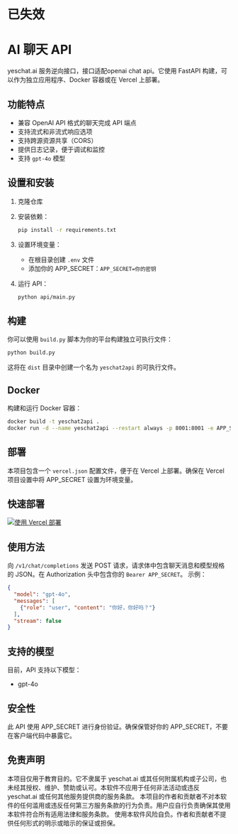 # 已失效

# AI 聊天 API

yeschat.ai 服务逆向接口，接口适配openai chat api。它使用 FastAPI 构建，可以作为独立应用程序、Docker 容器或在 Vercel 上部署。

## 功能特点

- 兼容 OpenAI API 格式的聊天完成 API 端点
- 支持流式和非流式响应选项
- 支持跨源资源共享（CORS）
- 提供日志记录，便于调试和监控
- 支持 `gpt-4o` 模型

## 设置和安装

1. 克隆仓库

2. 安装依赖：

   ```sh
   pip install -r requirements.txt
   ```

3. 设置环境变量：
   - 在根目录创建 `.env` 文件
   - 添加你的 APP_SECRET：`APP_SECRET=你的密钥`
4. 运行 API：

   ```sh
   python api/main.py
   ```

## 构建

你可以使用 `build.py` 脚本为你的平台构建独立可执行文件：

  ```sh
  python build.py
  ```

这将在 `dist` 目录中创建一个名为 `yeschat2api` 的可执行文件。

## Docker

构建和运行 Docker 容器：

  ```sh
  docker build -t yeschat2api .
  docker run -d --name yeschat2api --restart always -p 8001:8001 -e APP_SECRET=你的密钥 yeschat2api
  ```

## 部署

本项目包含一个 `vercel.json` 配置文件，便于在 Vercel 上部署。确保在 Vercel 项目设置中将 APP_SECRET 设置为环境变量。

## 快速部署

[![使用 Vercel 部署](https://vercel.com/button)](https://vercel.com/new/clone?repository-url=https://github.com/snailyp/yeschat-reverse)

## 使用方法

向 `/v1/chat/completions` 发送 POST 请求，请求体中包含聊天消息和模型规格的 JSON。在 Authorization 头中包含你的 `Bearer APP_SECRET`。
示例：

```json
{
  "model": "gpt-4o",
  "messages": [
    {"role": "user", "content": "你好，你好吗？"}
  ],
  "stream": false
}
```

## 支持的模型

目前，API 支持以下模型：

- gpt-4o

## 安全性

此 API 使用 APP_SECRET 进行身份验证。确保保管好你的 APP_SECRET，不要在客户端代码中暴露它。

## 免责声明

本项目仅用于教育目的。它不隶属于 yeschat.ai 或其任何附属机构或子公司，也未经其授权、维护、赞助或认可。本软件不应用于任何非法活动或违反 yeschat.ai 或任何其他服务提供商的服务条款。
本项目的作者和贡献者不对本软件的任何滥用或违反任何第三方服务条款的行为负责。用户应自行负责确保其使用本软件符合所有适用法律和服务条款。
使用本软件风险自负。作者和贡献者不提供任何形式的明示或暗示的保证或担保。
